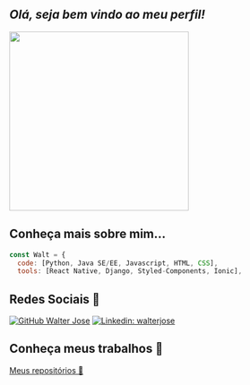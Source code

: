 <h2><em> Olá, seja bem vindo ao meu perfil!</em></h1>
<img src="https://raw.githubusercontent.com/raghavk16/raghavk16/master/coderman.gif" width="320">

## Conheça mais sobre mim...

```javascript
const Walt = {
  code: [Python, Java SE/EE, Javascript, HTML, CSS],
  tools: [React Native, Django, Styled-Components, Ionic],
```
## Redes Sociais 📩
[![GitHub Walter Jose](https://img.shields.io/github/followers/waltjc?label=follow&style=social)](https://github.com/waltjc) 
[![Linkedin: walterjose](https://img.shields.io/badge/-walterjose-blue?style=flat-square&logo=Linkedin&logoColor=white)](www.linkedin.com/in/walterjosecruz)

## Conheça meus trabalhos 🎈
[Meus repositórios 🚀](https://github.com/waltjc?tab=repositories)
